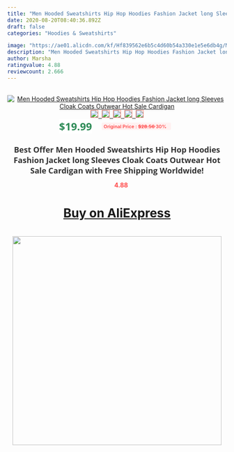 ```yaml
---
title: "Men Hooded Sweatshirts Hip Hop Hoodies Fashion Jacket long Sleeves Cloak Coats Outwear Hot Sale Cardigan"
date: 2020-08-20T08:40:36.892Z
draft: false
categories: "Hoodies & Sweatshirts"

image: "https://ae01.alicdn.com/kf/Hf839562e6b5c4d60b54a330e1e5e6db4g/Men-Hooded-Sweatshirts-Hip-Hop-Hoodies-Fashion-Jacket-long-Sleeves-Cloak-Coats-Outwear-Hot-Sale-Cardigan.jpg"
description: "Men Hooded Sweatshirts Hip Hop Hoodies Fashion Jacket long Sleeves Cloak Coats Outwear Hot Sale Cardigan"
author: Marsha
ratingvalue: 4.88
reviewcount: 2.666
---
```

<br>
<div style="text-align: center;">
<a href="https://s.click.aliexpress.com/e/_Aton93" target="_blank" rel="nofollow noopener noreferrer"><img alt="Men Hooded Sweatshirts Hip Hop Hoodies Fashion Jacket long Sleeves Cloak Coats Outwear Hot Sale Cardigan" class="magnifier-image" src="https://ae01.alicdn.com/kf/Hf839562e6b5c4d60b54a330e1e5e6db4g/Men-Hooded-Sweatshirts-Hip-Hop-Hoodies-Fashion-Jacket-long-Sleeves-Cloak-Coats-Outwear-Hot-Sale-Cardigan.jpg_640x640.jpg">
<br>
<img style="border:1px solid salmon" src="https://ae01.alicdn.com/kf/Hf839562e6b5c4d60b54a330e1e5e6db4g/Men-Hooded-Sweatshirts-Hip-Hop-Hoodies-Fashion-Jacket-long-Sleeves-Cloak-Coats-Outwear-Hot-Sale-Cardigan.jpg_120x120.jpg">&nbsp;&nbsp;<img style="border:1px solid salmon" src="https://ae01.alicdn.com/kf/Hc11b326c563d48a685775c73c9298a77a/Men-Hooded-Sweatshirts-Hip-Hop-Hoodies-Fashion-Jacket-long-Sleeves-Cloak-Coats-Outwear-Hot-Sale-Cardigan.jpg_120x120.jpg">&nbsp;&nbsp;<img style="border:1px solid salmon" src="https://ae01.alicdn.com/kf/Heed7906fc0d041eb88f29371fee6f7b1Q/Men-Hooded-Sweatshirts-Hip-Hop-Hoodies-Fashion-Jacket-long-Sleeves-Cloak-Coats-Outwear-Hot-Sale-Cardigan.jpg_120x120.jpg">&nbsp;&nbsp;<img style="border:1px solid salmon" src="https://ae01.alicdn.com/kf/Hd31ad233994648778b1736b459e99a1fx/Men-Hooded-Sweatshirts-Hip-Hop-Hoodies-Fashion-Jacket-long-Sleeves-Cloak-Coats-Outwear-Hot-Sale-Cardigan.jpg_120x120.jpg">&nbsp;&nbsp;<img style="border:1px solid salmon" src="https://ae01.alicdn.com/kf/H7ff192330cf24ca7a85af0581f8cd94b3/Men-Hooded-Sweatshirts-Hip-Hop-Hoodies-Fashion-Jacket-long-Sleeves-Cloak-Coats-Outwear-Hot-Sale-Cardigan.jpg_120x120.jpg"></a></div><br0>
<div style="text-align: center;"><span style="background-color: white; border: 0px; box-sizing: border-box; color: seagreen; display: inline-block; font-family: &quot;open sans&quot; , &quot;arial&quot; , &quot;helvetica&quot; , sans-serif , &quot;heiti&quot;; font-size: 24px; font-stretch: inherit; font-weight: 700; line-height: inherit; margin: 0px 10px 0px 0px; padding: 0px; vertical-align: middle;">$19.99 </span>
<span style="background: rgb(255 , 241 , 241); border-radius: 3px; border: 0px; box-sizing: border-box; color: #ff4747; display: inline-block; font-family: inherit; font-size: 12px; font-stretch: inherit; font-style: inherit; font-variant: inherit; font-weight: 600; line-height: inherit; margin: 0px; padding: 2px 5px; transform: scale(0.9); vertical-align: middle;">Original Price : <b style="text-decoration: line-through;">$28.56 </b> 30%&nbsp;&nbsp;</span></div>
<h1 style="color: #333333; display: inline-block; font-family: &quot;open sans&quot; , &quot;arial&quot; , &quot;helvetica&quot; , sans-serif , &quot;heiti&quot;; font-size: 18px; font-stretch: inherit; font-weight: 700; text-align: center;">Best Offer Men Hooded Sweatshirts Hip Hop Hoodies Fashion Jacket long Sleeves Cloak Coats Outwear Hot Sale Cardigan with Free Shipping Worldwide!</h1>
<div style="color: #ff4747; text-align: center;">
<img src="https://4.bp.blogspot.com/-M0ZcTcb-5uY/XleCXlxnR4I/AAAAAAAAAEc/OrjgMkXV1oMQFaCRZj5HQwOCBcu3w1FegCPcBGAYYCw/s1600/star.png" style="height: 15px;">&nbsp;<b>4.88</b></div>
<div class="button_cont" align="center"><a class="buynow_a" href="https://s.click.aliexpress.com/e/_Aton93" target="_blank" rel="nofollow noopener noreferrer"><H1>Buy on AliExpress</H1></a></div><br>
<div class="separator" style="clear: both; text-align: center;">
<img src="https://lh3.googleusercontent.com/-pTy5HemUv9M/XlePHvY0dAI/AAAAAAAAAE4/0nX5iRUoIWY8eMW9Dpxeirr157OZliDIgCLcBGAsYHQ/s1600/badge.gif" width="480">
</div>
